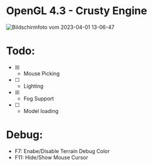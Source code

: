 # OpenGL 4.3 - Crusty Engine

![Bildschirmfoto vom 2023-04-01 13-06-47](https://user-images.githubusercontent.com/2057932/229285209-9e018358-f634-4d7b-8d05-d5debe097154.png)

# Todo:
- [X] * Mouse Picking
- [ ] * Lighting
- [X] * Fog Support
- [ ] * Model loading

# Debug:
* F7: Enabe/Disable Terrain Debug Color
* F11: Hide/Show Mouse Cursor
